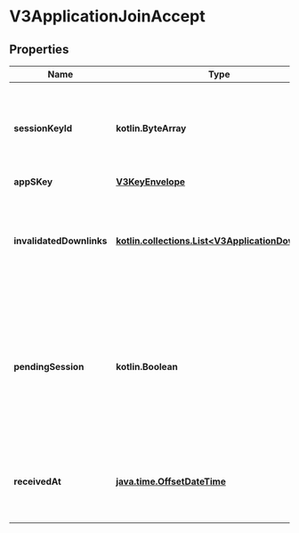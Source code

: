 
# V3ApplicationJoinAccept

## Properties
Name | Type | Description | Notes
------------ | ------------- | ------------- | -------------
**sessionKeyId** | **kotlin.ByteArray** | Join Server issued identifier for the session keys negotiated in this join. |  [optional]
**appSKey** | [**V3KeyEnvelope**](V3KeyEnvelope.md) |  |  [optional]
**invalidatedDownlinks** | [**kotlin.collections.List&lt;V3ApplicationDownlink&gt;**](V3ApplicationDownlink.md) | Downlink messages in the queue that got invalidated because of the session change. |  [optional]
**pendingSession** | **kotlin.Boolean** | Indicates whether the security context refers to the pending session, i.e. when this join-accept is an answer to a rejoin-request. |  [optional]
**receivedAt** | [**java.time.OffsetDateTime**](java.time.OffsetDateTime.md) | Server time when the Network Server received the message. |  [optional]



